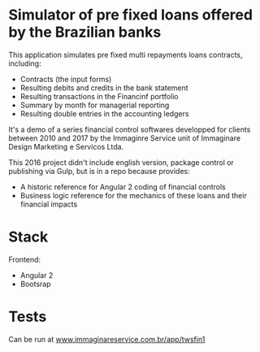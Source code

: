 # Simulator of pre fixed loans offered by the Brazilian banks

This application simulates pre fixed multi repayments loans contracts, including:
* Contracts (the input forms)
* Resulting debits and credits in the bank statement
* Resulting transactions in the Financinf portfolio
* Summary by month for managerial reporting
* Resulting double entries in the accounting ledgers

It's a demo of a series financial control softwares developped for clients between 2010 and 2017 by the Immaginre Service unit of Immaginare Design Marketing e Servicos Ltda.

This 2016 project didn't include english version, package control or publishing via Gulp, but is in a repo because provides:
* A historic reference for Angular 2 coding of financial controls
* Business logic reference for the mechanics of these loans and their financial impacts

# Stack

Frontend:
* Angular 2
* Bootsrap

# Tests

Can be run at www.immaginareservice.com.br/app/twsfin1


